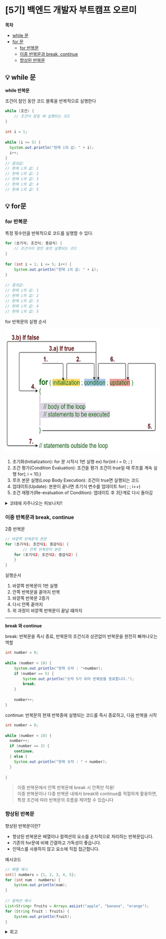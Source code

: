 # [5기] 백엔드 개발자 부트캠프 오르미

  **목차**
- [while 문](#-while-문)
- [for 문](#-for문)
  - [for 반복문](#for-반복문)
  - [이중 반복문과 break, continue](#break-continue)
  - [향상된 반복문](#향상된-반복문)

## 💡 while 문
<a id="-while-문"></a>

**while 반복문**

조건이 참인 동안 코드 블록을 반복적으로 실행한다

```java
while (조건) {
    // 조건이 참일 때 실행되는 코드
}

int i = 1;

while (i <= 5) {
  System.out.println("현재 i의 값: " + i);
  i++;
}
// 결과값:
// 현재 i의 값: 1
// 현재 i의 값: 2
// 현재 i의 값: 3
// 현재 i의 값: 4
// 현재 i의 값: 5
```

## 💡 for문
<a id="-for문"></a>

### for 반복문
<a id="-for-반복문"></a>

특정 횟수만큼 반복적으로 코드를 실행할 수 있다.

```java
for (초기식; 조건식; 증감식) {
    // 조건식이 참인 동안 실행되는 코드
}

for (int i = 1; i <= 5; i++) {
    System.out.println("현재 i의 값: " + i);
}

// 결과값:
// 현재 i의 값: 1
// 현재 i의 값: 2
// 현재 i의 값: 3
// 현재 i의 값: 4
// 현재 i의 값: 5
```

for 반복문의 실행 순서

<img src="img/day22/for.png" width="500" height="400" alt="">

1. 초기화(Initialization): for 문 시작시 1번 실행 ex) for(int i = 0; ; )
2. 조건 평가(Condition Evaluation): 조건을 평가 조건이 true일 때 루프를 계속 실행 for(; i < 10;)
3. 루프 본문 실행(Loop Body Execution): 조건이 true면 실행되는 코드
4. 업데이트(Update): 본분이 끝나면 초기식 변수를 업데이트 for( ; ; i++)
5. 조건 재평가(Re-evaluation of Condition): 엡데이트 후 3단계로 다시 돌아감

<details>
<summary> 코테에 자주나오는 피보나치!!  </summary>

```java
int[] arr = new int[100];
// 피보나치 수열의 첫 번째와 두 번째 항을 초기화
arr[0] = 1;
arr[1] = 1;

// for문을 사용하여 피보나치 수열을 계산하고 배열에 저장
for (int i = 2; i < arr.length; i++) {
    arr[i] = arr[i - 2] + arr[i - 1];
}

// 출력
System.out.println(Arrays.toString(arr));
```

</details>

### 이중 반복문과 break, continue
<a id="break-continue"></a>

2중 반복문

```java
// 바깥쪽 반복문의 본문
for (초기식1; 조건식1; 증감식1) {
        // 안쪽 반복문의 본문
    for (초기식2; 조건식2; 증감식2) {
    }
}
```

실행순서

1. 바깥쪽 반복문이 1번 실행
2. 안쪽 반복문을 끝까지 반복
3. 바깥쪽 반복문 2증가
4. 다시 안쪽 끝까지
5. 위 과정이 바깥쪽 반복문이 끝날 떄까지

-----------------------------

**break 와 continue**

break: 반복문을 즉시 종료, 반복문의 조건식과 상관없이 반복문을 완전히 빠져나오는 역할

```java
int number = 0;

while (number < 10) {
    System.out.println("현재 숫자 : "+number);
    if (number == 5) {
        System.out.println("숫자 5가 되어 반복문을 종료합니다.");
        break;
    }

    number++;
}
```

continue: 반복문의 현재 반복중에 실행되는 코드를 즉시 종료하고, 다음 반복을 시작

```java
int number = 0;

while (number < 10) {
  number++;
  if (number == 3) {
    continue;
  } else {
    System.out.println("현재 숫자 : " + number);
  }

}
```

> 이중 반복문에서 안쪽 반복문에 break 시 안쪽만 적용!   
> 이중 반복문이나 다중 반복문 내에서 break와 continue를 적절하게 활용하면,   
> 특정 조건에 따라 반복문의 흐름을 제어할 수 있습니다
> 

### 향상된 반복문
<a id="향상된-반복문"></a>

향상된 반복문이란?

- 향상된 반복문은 배열이나 컬렉션의 요소를 순차적으로 처리하는 반복문입니다.
- 기존의 for문에 비해 간결하고 가독성이 좋습니다.
- 인덱스를 사용하지 않고 요소에 직접 접근합니다.

예시코드

```java
// 배열 예시
int[] numbers = {1, 2, 3, 4, 5};
for (int num : numbers) {
    System.out.println(num);
}

// 컬렉션 예시
List<String> fruits = Arrays.asList("apple", "banana", "orange");
for (String fruit : fruits) {
    System.out.println(fruit);
}

```


<details>
<summary> 회고 </summary>

이번 강의는 실습이 많아서 정리할게 많지는 않았다. <br>
요즘 코테에 좀 집중하고 있어서 정신이 없긴 하지만 <br>
내 실력이 조금씩 발전하고 있다는 것은 많이 느낀다.<br>
아직은 코린이 단계이지만 꾸준하게 롱런한다면 무조건 잘 될 수 있을 것이다.<br>
오르미 5기 부트캠프 모두 화이팅이다.<br>
<br>
좀 피곤하긴 하다...

</details>


